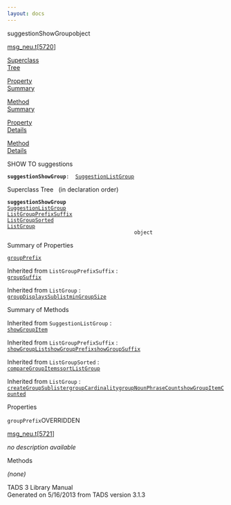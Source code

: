 ```yaml
---
layout: docs
---
```

<span class="title">suggestionShowGroup</span><span class="type">object</span>

[msg_neu.t](../file/msg_neu.t.html)\[[5720](../source/msg_neu.t.html#5720)\]

[Superclass  
Tree](#_SuperClassTree_)

[Property  
Summary](#_PropSummary_)

[Method  
Summary](#_MethodSummary_)

[Property  
Details](#_Properties_)

[Method  
Details](#_Methods_)



SHOW TO suggestions

**`suggestionShowGroup`**` :   `[`SuggestionListGroup`](../object/SuggestionListGroup.html)



<span id="_SuperClassTree_"></span>



<span class="hdln">Superclass Tree</span>   (in declaration order)



**`suggestionShowGroup`**  
[`SuggestionListGroup`](../object/SuggestionListGroup.html)  
[`ListGroupPrefixSuffix`](../object/ListGroupPrefixSuffix.html)  
[`ListGroupSorted`](../object/ListGroupSorted.html)  
[`ListGroup`](../object/ListGroup.html)  
`                                         object`  
<span id="_PropSummary_"></span>



<span class="hdln">Summary of Properties</span>  



[`groupPrefix`](#groupPrefix)



Inherited from `ListGroupPrefixSuffix` :  
[`groupSuffix`](../object/ListGroupPrefixSuffix.html#groupSuffix)



Inherited from `ListGroup` :  
[`groupDisplaysSublist`](../object/ListGroup.html#groupDisplaysSublist)[`minGroupSize`](../object/ListGroup.html#minGroupSize)

<span id="_MethodSummary_"></span>



<span class="hdln">Summary of Methods</span>  





Inherited from `SuggestionListGroup` :  
[`showGroupItem`](../object/SuggestionListGroup.html#showGroupItem)

Inherited from `ListGroupPrefixSuffix` :  
[`showGroupList`](../object/ListGroupPrefixSuffix.html#showGroupList)[`showGroupPrefix`](../object/ListGroupPrefixSuffix.html#showGroupPrefix)[`showGroupSuffix`](../object/ListGroupPrefixSuffix.html#showGroupSuffix)

Inherited from `ListGroupSorted` :  
[`compareGroupItems`](../object/ListGroupSorted.html#compareGroupItems)[`sortListGroup`](../object/ListGroupSorted.html#sortListGroup)

Inherited from `ListGroup` :  
[`createGroupSublister`](../object/ListGroup.html#createGroupSublister)[`groupCardinality`](../object/ListGroup.html#groupCardinality)[`groupNounPhraseCount`](../object/ListGroup.html#groupNounPhraseCount)[`showGroupItemCounted`](../object/ListGroup.html#showGroupItemCounted)

<span id="_Properties_"></span>



<span class="hdln">Properties</span>  



<span id="groupPrefix"></span>

`groupPrefix`<span class="rem">OVERRIDDEN</span>

[msg_neu.t](../file/msg_neu.t.html)\[[5721](../source/msg_neu.t.html#5721)\]



*no description available*



<span id="_Methods_"></span>



<span class="hdln">Methods</span>  



*(none)*



TADS 3 Library Manual  
Generated on 5/16/2013 from TADS version 3.1.3


